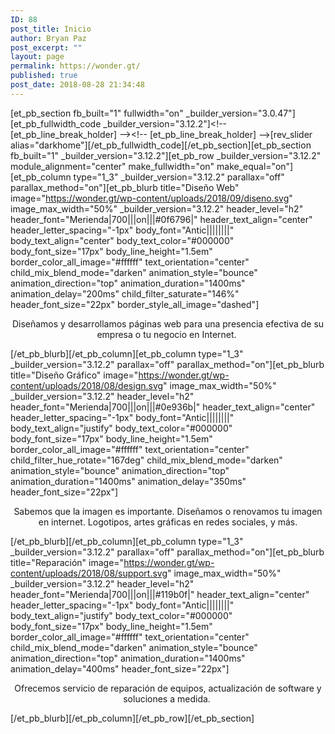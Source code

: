 ```yaml
---
ID: 88
post_title: Inicio
author: Bryan Paz
post_excerpt: ""
layout: page
permalink: https://wonder.gt/
published: true
post_date: 2018-08-28 21:34:48
---
```

[et_pb_section fb_built="1" fullwidth="on" _builder_version="3.0.47"][et_pb_fullwidth_code _builder_version="3.12.2"]&lt;!-- [et_pb_line_break_holder] --&gt;&lt;!-- [et_pb_line_break_holder] --&gt;[rev_slider alias=&quot;darkhome&quot;][/et_pb_fullwidth_code][/et_pb_section][et_pb_section fb_built="1" _builder_version="3.12.2"][et_pb_row _builder_version="3.12.2" module_alignment="center" make_fullwidth="on" make_equal="on"][et_pb_column type="1_3" _builder_version="3.12.2" parallax="off" parallax_method="on"][et_pb_blurb title="Diseño Web" image="https://wonder.gt/wp-content/uploads/2018/09/diseno.svg" image_max_width="50%" _builder_version="3.12.2" header_level="h2" header_font="Merienda|700|||on|||#0f6796|" header_text_align="center" header_letter_spacing="-1px" body_font="Antic||||||||" body_text_align="center" body_text_color="#000000" body_font_size="17px" body_line_height="1.5em" border_color_all_image="#ffffff" text_orientation="center" child_mix_blend_mode="darken" animation_style="bounce" animation_direction="top" animation_duration="1400ms" animation_delay="200ms" child_filter_saturate="146%" header_font_size="22px" border_style_all_image="dashed"]<p style="text-align: center;"><span>Diseñamos y desarrollamos </span>páginas web <span>para una presencia efectiva de su empresa o tu negocio en Internet. </span></p>[/et_pb_blurb][/et_pb_column][et_pb_column type="1_3" _builder_version="3.12.2" parallax="off" parallax_method="on"][et_pb_blurb title="Diseño Gráfico" image="https://wonder.gt/wp-content/uploads/2018/08/design.svg" image_max_width="50%" _builder_version="3.12.2" header_level="h2" header_font="Merienda|700|||on|||#0e936b|" header_text_align="center" header_letter_spacing="-1px" body_font="Antic||||||||" body_text_align="justify" body_text_color="#000000" body_font_size="17px" body_line_height="1.5em" border_color_all_image="#ffffff" text_orientation="center" child_filter_hue_rotate="167deg" child_mix_blend_mode="darken" animation_style="bounce" animation_direction="top" animation_duration="1400ms" animation_delay="350ms" header_font_size="22px"]<p style="text-align: center;">Sabemos que la imagen es importante. Diseñamos o renovamos tu imagen en internet. Logotipos, artes gráficas en redes sociales, y más.</p>[/et_pb_blurb][/et_pb_column][et_pb_column type="1_3" _builder_version="3.12.2" parallax="off" parallax_method="on"][et_pb_blurb title="Reparación" image="https://wonder.gt/wp-content/uploads/2018/08/support.svg" image_max_width="50%" _builder_version="3.12.2" header_level="h2" header_font="Merienda|700|||on|||#119b0f|" header_text_align="center" header_letter_spacing="-1px" body_font="Antic||||||||" body_text_align="justify" body_text_color="#000000" body_font_size="17px" body_line_height="1.5em" border_color_all_image="#ffffff" text_orientation="center" child_mix_blend_mode="darken" animation_style="bounce" animation_direction="top" animation_duration="1400ms" animation_delay="400ms" header_font_size="22px"]<p style="text-align: center;">Ofrecemos servicio de reparación de equipos, actualización de software y soluciones a medida. </p>[/et_pb_blurb][/et_pb_column][/et_pb_row][/et_pb_section]